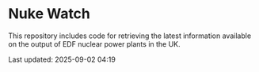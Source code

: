 # Nuke Watch

This repository includes code for retrieving the latest information available on the output of EDF nuclear power plants in the UK.

Last updated: 2025-09-02 04:19